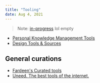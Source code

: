 ```yaml
---
title: "Tooling"
date: Aug 4, 2021
---
```


> Note: [in-progress](private/tag-view/in-progress.md) lol empty
- [Personal Knowledge Management Tools](notes/tooling/pkm-tools.md)
- [Design Tools & Sources](notes/tooling/design-tools-sources.md)

## General curations
- [Fardeen's Curated tools](https://www.notion.so/Curated-tools-5cb867a414c240c49d98af4236973771)
- [Uneed. The best tools of the internet.](https://www.uneed.best/)